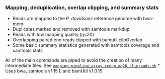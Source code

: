 ### Mapping, deduplication, overlap clipping, and summary stats

* Reads are mapped to the *P. davidsonii* reference genome with bwa-mem
* Duplicates marked and removed with samtools markdup
* Reads with low mapping quality (q<20)
* Overlapping paired end reads clipped with bamutil clipOverlap
* Some basic summary statistics generated with samtools coverage and samtools stats

All of the main commands are piped to avoid the creation of many intermediate files. See [`mapping_pipeline_array_rmdup_mq20_clipreads.sh`](mapping_pipeline_array_rmdup_mq20_clipreads.sh)
    * Uses bwa, samtools v1.15.1, and bamUtil v1.0.15
